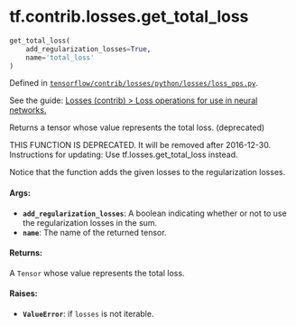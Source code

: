 <div itemscope itemtype="http://developers.google.com/ReferenceObject">
<meta itemprop="name" content="tf.contrib.losses.get_total_loss" />
</div>

# tf.contrib.losses.get_total_loss

``` python
get_total_loss(
    add_regularization_losses=True,
    name='total_loss'
)
```



Defined in [`tensorflow/contrib/losses/python/losses/loss_ops.py`](https://www.tensorflow.org/code/tensorflow/contrib/losses/python/losses/loss_ops.py).

See the guide: [Losses (contrib) > Loss operations for use in neural networks.](../../../../../api_guides/python/contrib.losses.md#Loss_operations_for_use_in_neural_networks_)

Returns a tensor whose value represents the total loss. (deprecated)

THIS FUNCTION IS DEPRECATED. It will be removed after 2016-12-30.
Instructions for updating:
Use tf.losses.get_total_loss instead.

Notice that the function adds the given losses to the regularization losses.

#### Args:

* <b>`add_regularization_losses`</b>: A boolean indicating whether or not to use the
    regularization losses in the sum.
* <b>`name`</b>: The name of the returned tensor.


#### Returns:

A `Tensor` whose value represents the total loss.


#### Raises:

* <b>`ValueError`</b>: if `losses` is not iterable.